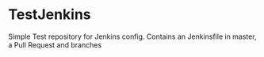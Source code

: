 # TestJenkins
Simple Test repository for Jenkins config. Contains an Jenkinsfile in master, a Pull Request and branches
